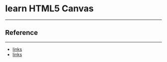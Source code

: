 # learn HTML5 Canvas
----
## Reference
----
* [links](http://www.williammalone.com/articles/create-html5-canvas-javascript-game-character/1/)
* [links](http://www.williammalone.com/articles/create-html5-canvas-javascript-game-character/2/)

